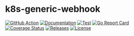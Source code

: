 # k8s-generic-webhook

[![GitHub Action](https://img.shields.io/badge/GitHub-Action-blue)](https://github.com/features/actions)
[![Documentation](https://img.shields.io/badge/godoc-reference-5272B4.svg)](https://pkg.go.dev/github.com/snorwin/k8s-generic-webhook/pkg/webhook)
[![Test](https://img.shields.io/github/workflow/status/snorwin/k8s-generic-webhook/Test?label=tests&logo=github)](https://github.com/snorwin/k8s-generic-webhook/actions)
[![Go Report Card](https://goreportcard.com/badge/github.com/snorwin/k8s-generic-webhook)](https://goreportcard.com/report/github.com/snorwin/k8s-generic-webhook)
[![Coverage Status](https://coveralls.io/repos/github/snorwin/k8s-generic-webhook/badge.svg?branch=main)](https://coveralls.io/github/snorwin/k8s-generic-webhook?branch=main)
[![Releases](https://img.shields.io/github/v/release/snorwin/k8s-generic-webhook)](https://github.com/snorwin/k8s-generic-webhook/releases)
[![License](https://img.shields.io/badge/License-Apache%202.0-blue.svg)](https://opensource.org/licenses/Apache-2.0)
